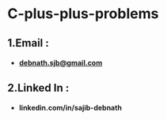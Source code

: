 ﻿# C-plus-plus-problems

## 1.Email : 
   - ####  debnath.sjb@gmail.com
## 2.Linked In : 
   - #### linkedin.com/in/sajib-debnath

